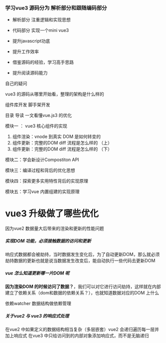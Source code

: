 ### 学习vue3 源码分为 解析部分和跟随编码部分
+ 解析部分 注重逻辑和实现思想
+ 代码部分 实现一个mini vue3


+ 提升javascript功底
+ 提升工作效率
+ 借鉴源码的经验，学习高手思路
+ 提升阅读源码能力

自己的疑问

vue3 的源码从哪里开始看，整理的架构是什么样的 

组件库开发 
脚手架开发

目录
导读 一文看懂vue.js3 的优化

模块一 ： vue3 核心组件的实现
1. 组件渲染：vnode 到真实 DOM 是如何转变的
2. 组件更新：完整的DOM diff 流程是怎么样的 （上）
3. 组件更新：完整的DOM diff 流程是怎么样的 （下） 

模块二：学会新设计Compostiton API

模块三：编译过程和背后的优化思想

模块四：探索更多实用特性背后的实现原理

模块五：学习vue 内置组建的实现原理



# vue3 升级做了哪些优化

因为vue2 数据量大后带来的渲染和更新的性能问题 

##### 实现DOM 功能，必须接触数据的访问和更新
响应式数据都会被劫持，当时数据发生变化后，为了自动更新DOM，那么就必须劫持数据的更新也就是说当数据发生改变后，能自动执行一些代码去更新DOM

##### vue 怎么知道更新哪一片DOM 呢 
**因为渲染DOM 的时候访问了数据？**，我们可以对它进行访问劫持，这样就在内部建立了依赖关系（dom和数据的依赖关系？），也就知道数据对应的DOM 上什么

依赖watcher 数据结构做依赖管理

##### 关于vue2 与 vue3 的响应式处理
在vue2 中如果定义的数据结构相当复杂（多层嵌套）vue2 会递归遍历每一层并加上响应式
在vue3 中只给访问到的内部对象添加响应式，而不是无脑递归

 